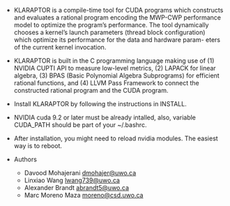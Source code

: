 * KLARAPTOR is a compile-time tool for CUDA programs which constructs and
  evaluates a rational program encoding the MWP-CWP performance model to 
  optimize the program’s performance. The tool dynamically chooses a kernel’s
  launch parameters (thread block configuration) which optimize its performance
  for the data and hardware param- eters of the current kernel invocation.

* KLARAPTOR is built in the C programming language making use of (1) NVIDIA
  CUPTI API to measure low-level metrics, (2) LAPACK for linear algebra, (3)
  BPAS (Basic Polynomial Algebra Subprograms) for efficient rational functions,
  and (4) LLVM Pass Framework to connect the constructed rational program and
  the CUDA program.

* Install KLARAPTOR by following the instructions in INSTALL.

* NVIDIA cuda 9.2 or later must be already intalled, also, variable CUDA_PATH
  should be part of your ~/.bashrc.  

* After installation, you might need to reload nvidia modules. The easiest way
  is to reboot.

* Authors
  * Davood Mohajerani <dmohajer@uwo.ca>
  * Linxiao Wang <lwang739@uwo.ca>
  * Alexander Brandt <abrandt5@uwo.ca> 
  * Marc Moreno Maza <moreno@csd.uwo.ca>
